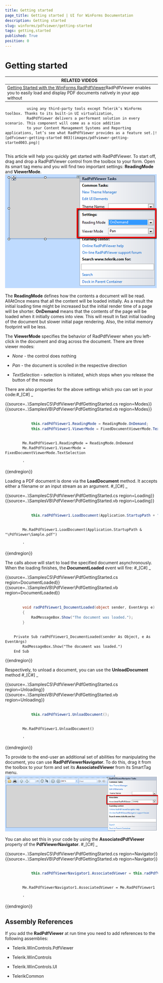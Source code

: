 ```yaml
---
title: Getting started
page_title: Getting started | UI for WinForms Documentation
description: Getting started
slug: winforms/pdfviewer/getting-started
tags: getting,started
published: True
position: 0
---
```


# Getting started




| RELATED VIDEOS |  |
| ------ | ------ |
|[Getting Started with the WinForms RadPdfViewer](http://tv.telerik.com/watch/radcontrols-for-winforms/getting-started-with-the-winforms-radpdfviewer)RadPdfViewer enables you to easily load and display PDF documents natively in your app without
              using any third-party tools except Telerik’s WinForms toolbox. Thanks to its built-in UI virtualization,
              RadPdfViewer delivers a performant solution in every scenario. This component will come as a nice addition
              to your Content Management Systems and Reporting applications, let’s see what RadPdfViewer provides as a feature set.|![pdfviewer-getting-started 003](images/pdfviewer-getting-started003.png)|

## 

This article will help you quickly get started with RadPdfViewer. To start off, drag and drop a RadPdfViewer control from the toolbox to your form.
          Open its smart tag menu and you will find two important settings: __ReadingMode__ and __ViewerMode__.
        ![pdfviewer-getting-started 001](images/pdfviewer-getting-started001.png)

The __ReadingMode__ defines how the contents a document will be read. AllAtOnce means that all the content will be loaded initially. 
          As a result the initial loading time might be increased but the initial render time of a page will be shorter. __OnDemand__ means 
          that the contents of the page will be loaded when it initially comes into view. This will result in fast initial loading of the document but slower 
          initial page rendering. Also, the initial memory footprint will be less.
        

The __ViewerMode__ specifies the behavior of RadPdfViewer when you left-click in the document and drag across the document.
          There are three viewer modes:
        

* *None* - the control does nothing
            

* *Pan* - the document is scrolled in the respective direction
            

* *TextSelection* - selection is initiated, which stops when you release the button of the mouse
            

There are also properties for the above settings which you can set in your code:#_[C#] _

	



{{source=..\SamplesCS\PdfViewer\PdfGettingStarted.cs region=Modes}} 
{{source=..\SamplesVB\PdfViewer\PdfGettingStarted.vb region=Modes}} 

````C#

            this.radPdfViewer1.ReadingMode = ReadingMode.OnDemand;
            this.radPdfViewer1.ViewerMode = FixedDocumentViewerMode.TextSelection;
````
````VB.NET

        Me.RadPdfViewer1.ReadingMode = ReadingMode.OnDemand
        Me.RadPdfViewer1.ViewerMode = FixedDocumentViewerMode.TextSelection

        '
````

{{endregion}} 




Loading a PDF document is done via the __LoadDocument__ method. It accepts either a filename or an input stream as an argument.
        #_[C#] _

	



{{source=..\SamplesCS\PdfViewer\PdfGettingStarted.cs region=Loading}} 
{{source=..\SamplesVB\PdfViewer\PdfGettingStarted.vb region=Loading}} 

````C#

            this.radPdfViewer1.LoadDocument(Application.StartupPath + "\\PdfViewer\\Sample.pdf");
````
````VB.NET

        Me.RadPdfViewer1.LoadDocument(Application.StartupPath & "\PdfViewer\Sample.pdf")

        '
````

{{endregion}} 




The calls above will start to load the specified document asynchronously. When the loading finishes, the __DocumentLoaded__ event will fire:
        #_[C#] _

	



{{source=..\SamplesCS\PdfViewer\PdfGettingStarted.cs region=DocumentLoaded}} 
{{source=..\SamplesVB\PdfViewer\PdfGettingStarted.vb region=DocumentLoaded}} 

````C#

        void radPdfViewer1_DocumentLoaded(object sender, EventArgs e)
        {
            RadMessageBox.Show("The document was loaded.");
        }
````
````VB.NET

    Private Sub radPdfViewer1_DocumentLoaded(sender As Object, e As EventArgs)
        RadMessageBox.Show("The document was loaded.")
    End Sub
````

{{endregion}} 




Respectively, to unload a document, you can use the __UnloadDocument__ method #_[C#] _

	



{{source=..\SamplesCS\PdfViewer\PdfGettingStarted.cs region=Unloading}} 
{{source=..\SamplesVB\PdfViewer\PdfGettingStarted.vb region=Unloading}} 

````C#

            this.radPdfViewer1.UnloadDocument();
````
````VB.NET

        Me.RadPdfViewer1.UnloadDocument()

        '
````

{{endregion}} 




To provide to the end-user an additional set of abilities for manipulating the document, you can use __RadPdfViewerNavigator__. 
          To do this, drag it from the toolbox to your form and set its __AssociatedViewer__ from its SmartTag menu.
        ![pdfviewer-getting-started 002](images/pdfviewer-getting-started002.png)

You can also set this in your code by using the __AssociatedPdfViewer__ property of the __PdfViewerNavigator__.
        #_[C#] _

	



{{source=..\SamplesCS\PdfViewer\PdfGettingStarted.cs region=Navigator}} 
{{source=..\SamplesVB\PdfViewer\PdfGettingStarted.vb region=Navigator}} 

````C#

            this.radPdfViewerNavigator1.AssociatedViewer = this.radPdfViewer1;
````
````VB.NET

        Me.RadPdfViewerNavigator1.AssociatedViewer = Me.RadPdfViewer1

        '
````

{{endregion}} 




## Assembly References

If you add the __RadPdfViewer__ at run time you need to add references to the following assemblies:

* Telerik.WinControls.PdfViewer

* Telerik.WinControls

* Telerik.WinControls.UI

* TelerikCommon
